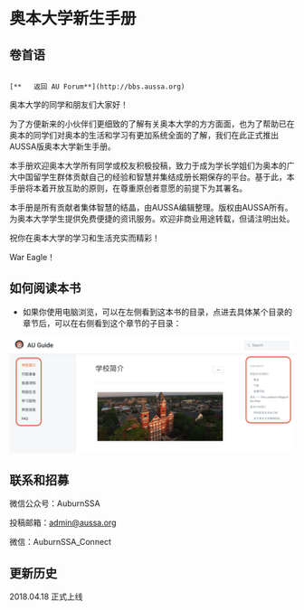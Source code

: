 # 奥本大学新生手册

## 卷首语                                                                  

                                                                                                                   [**   返回 AU Forum**](http://bbs.aussa.org)

奥本大学的同学和朋友们大家好！

为了方便新来的小伙伴们更细致的了解有关奥本大学的方方面面，也为了帮助已在奥本的同学们对奥本的生活和学习有更加系统全面的了解，我们在此正式推出AUSSA版奥本大学新生手册。

本手册欢迎奥本大学所有同学或校友积极投稿，致力于成为学长学姐们为奥本的广大中国留学生群体贡献自己的经验和智慧并集结成册长期保存的平台。基于此，本手册将本着开放互助的原则，在尊重原创者意愿的前提下为其署名。

本手册是所有贡献者集体智慧的结晶，由AUSSA编辑整理。版权由AUSSA所有。为奥本大学学生提供免费便捷的资讯服务。欢迎非商业用途转载，但请注明出处。

祝你在奥本大学的学习和生活充实而精彩！

War Eagle！

## 如何阅读本书

* 如果你使用电脑浏览，可以在左侧看到这本书的目录，点进去具体某个目录的章节后，可以在右侧看到这个章节的子目录：

![](.gitbook/assets/screen-shot-2018-04-18-at-2.15.09-am.png)

## 联系和招募

微信公众号：AuburnSSA

投稿邮箱：admin@aussa.org

微信：AuburnSSA\_Connect

## 更新历史

2018.04.18 正式上线

